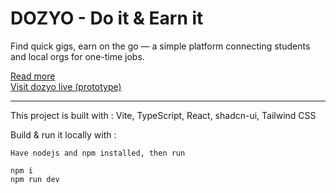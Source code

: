 # DOZYO - Do it & Earn it
Find quick gigs, earn on the go — a simple platform connecting students and local orgs for one-time jobs. 

[Read more](https://aaromalonline.notion.site/Dozyo-1d91d429a96d80f18f9afc22c54f1637)  
[Visit dozyo live (prototype)](https://dozyo.vercel.app/)

___________________

This project is built with : Vite, TypeScript, React, shadcn-ui, Tailwind CSS

Build & run it locally with : 
```
Have nodejs and npm installed, then run  

npm i
npm run dev
```
